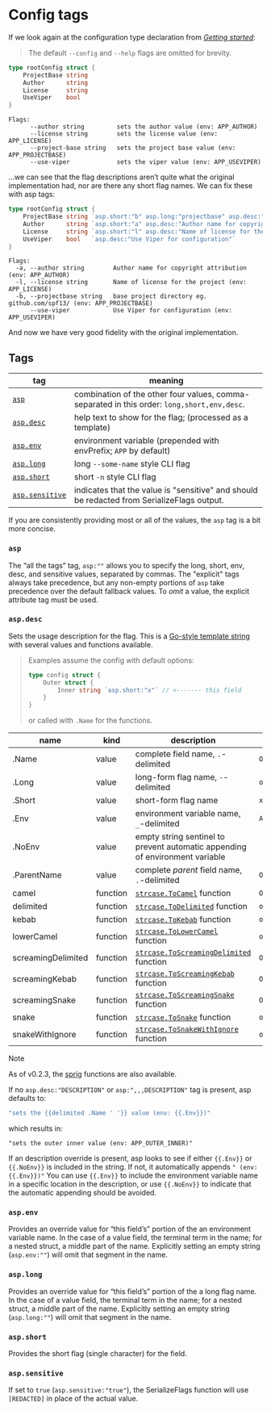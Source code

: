 # Config tags

If we look again at the configuration type declaration from [_Getting started_](01-getting-started.md):

> The default `--config` and `--help` flags are omitted for brevity.

```go
type rootConfig struct {
    ProjectBase string
    Author      string
    License     string
    UseViper    bool
}
```

```
Flags:
      --author string         sets the author value (env: APP_AUTHOR)
      --license string        sets the license value (env: APP_LICENSE)
      --project-base string   sets the project base value (env: APP_PROJECTBASE)
      --use-viper             sets the viper value (env: APP_USEVIPER)
```

…we can see that the flag descriptions aren’t quite what the original implementation had, nor are there any short flag names. We can fix these with asp tags:

```go
type rootConfig struct {
    ProjectBase string `asp.short:"b" asp.long:"projectbase" asp.desc:"base project directory eg. github.com/spf13/"`
    Author      string `asp.short:"a" asp.desc:"Author name for copyright attribution"`
    License     string `asp.short:"l" asp.desc:"Name of license for the project"`
    UseViper    bool   `asp.desc:"Use Viper for configuration"`
}
```

```
Flags:
  -a, --author string        Author name for copyright attribution (env: APP_AUTHOR)
  -l, --license string       Name of license for the project (env: APP_LICENSE)
  -b, --projectbase string   base project directory eg. github.com/spf13/ (env: APP_PROJECTBASE)
      --use-viper            Use Viper for configuration (env: APP_USEVIPER)
```

And now we have very good fidelity with the original implementation.

## Tags

| tag                              | meaning                                                                                     |
| -------------------------------- | ------------------------------------------------------------------------------------------- |
| [`asp`](#asp)                    | combination of the other four values, comma-separated in this order: `long,short,env,desc`. |
| [`asp.desc`](#aspdesc)           | help text to show for the flag; (processed as a template)                                   |
| [`asp.env`](#aspenv)             | environment variable (prepended with envPrefix; `APP` by default)                           |
| [`asp.long`](#asplong)           | long `--some-name` style CLI flag                                                           |
| [`asp.short`](#aspshort)         | short `-n` style CLI flag                                                                   |
| [`asp.sensitive`](#aspsensitive) | indicates that the value is "sensitive" and should be redacted from SerializeFlags output.  |

If you are consistently providing most or all of the values, the `asp` tag is a bit more concise.

### `asp`

The “all the tags” tag, `asp:""` allows you to specify the long, short, env, desc, and sensitive values, separated by commas. The "explicit" tags always take precedence, but any non-empty portions of `asp` take precedence over the default fallback values. To _omit_ a value, the explicit attribute tag must be used.

### `asp.desc`

Sets the usage description for the flag. This is a [Go-style template string](https://pkg.go.dev/text/template) with several values and functions available.

> Examples assume the config with default options:
>
> ```go
> type config struct {
>     Outer struct {
>         Inner string `asp.short:"x"` // <------- this field
>     }
> }
> ```
>
> or called with `.Name` for the functions.

| name               | kind     | description                                                                                                      | example           |
| ------------------ | -------- | ---------------------------------------------------------------------------------------------------------------- | ----------------- |
| .Name              | value    | complete field name, `.`-delimited                                                                               | `Outer.Inner`     |
| .Long              | value    | long-form flag name, `-`-delimited                                                                               | `outer-inner`     |
| .Short             | value    | short-form flag name                                                                                             | `x`               |
| .Env               | value    | environment variable name, `_`-delimited                                                                         | `APP_OUTER_INNER` |
| .NoEnv             | value    | empty string sentinel to prevent automatic appending of environment variable                                     |                   |
| .ParentName        | value    | complete _parent_ field name, `.`-delimited                                                                      | `Outer`           |
| camel              | function | [`strcase.ToCamel`](https://pkg.go.dev/github.com/iancoleman/strcase#ToCamel) function                           | `OuterInner`      |
| delimited          | function | [`strcase.ToDelimited`](https://pkg.go.dev/github.com/iancoleman/strcase#ToDelimited) function                   | `outer.inner`     |
| kebab              | function | [`strcase.ToKebab`](https://pkg.go.dev/github.com/iancoleman/strcase#ToKebab) function                           | `outer-inner`     |
| lowerCamel         | function | [`strcase.ToLowerCamel`](https://pkg.go.dev/github.com/iancoleman/strcase#ToLowerCamel) function                 | `outerInner`      |
| screamingDelimited | function | [`strcase.ToScreamingDelimited`](https://pkg.go.dev/github.com/iancoleman/strcase#ToScreamingDelimited) function | `OUTER.INNER`     |
| screamingKebab     | function | [`strcase.ToScreamingKebab`](https://pkg.go.dev/github.com/iancoleman/strcase#ToScreamingKebab) function         | `OUTER-INNER`     |
| screamingSnake     | function | [`strcase.ToScreamingSnake`](https://pkg.go.dev/github.com/iancoleman/strcase#ToScreamingSnake) function         | `OUTER_INNER`     |
| snake              | function | [`strcase.ToSnake`](https://pkg.go.dev/github.com/iancoleman/strcase#ToSnake) function                           | `outer_inner`     |
| snakeWithIgnore    | function | [`strcase.ToSnakeWithIgnore`](https://pkg.go.dev/github.com/iancoleman/strcase#ToSnakeWithIgnore) function       | `outer_inner`     |

> [!NOTE]
>
> As of v0.2.3, the [sprig](https://masterminds.github.io/sprig/) functions are also available.

If no `asp.desc:"DESCRIPTION"` or `asp:",,,DESCRIPTION"` tag is present, asp defaults to:

```go
"sets the {{delimited .Name ' '}} value (env: {{.Env}})"
```

which results in:

```
"sets the outer inner value (env: APP_OUTER_INNER)"
```

If an description override is present, asp looks to see if either `{{.Env}}` or `{{.NoEnv}}` is included in the string. If not, it automatically appends `" (env: {{.Env}})"` You can use `{{.Env}}` to include the environment variable name in a specific location in the description, or use `{{.NoEnv}}` to indicate that the automatic appending should be avoided.

### `asp.env`

Provides an override value for “this field’s” portion of the an environment variable name. In the case of a value field, the terminal term in the name; for a nested struct, a middle part of the name. Explicitly setting an empty string (`asp.env:""`) will omit that segment in the name.

### `asp.long`

Provides an override value for “this field’s” portion of the a long flag name. In the case of a value field, the terminal term in the name; for a nested struct, a middle part of the name. Explicitly setting an empty string (`asp.long:""`) will omit that segment in the name.

### `asp.short`

Provides the short flag (single character) for the field.

### `asp.sensitive`

If set to `true` (`asp.sensitive:"true"`), the SerializeFlags function will use `[REDACTED]` in place of the actual value.
